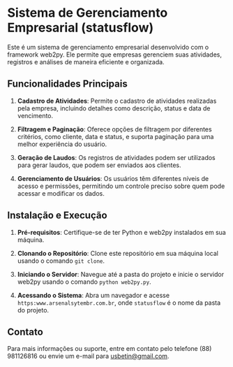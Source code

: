 # Sistema de Gerenciamento Empresarial (statusflow)

Este é um sistema de gerenciamento empresarial desenvolvido com o framework web2py. Ele permite que empresas gerenciem suas atividades, registros e análises de maneira eficiente e organizada.

## Funcionalidades Principais

1. **Cadastro de Atividades**: Permite o cadastro de atividades realizadas pela empresa, incluindo detalhes como descrição, status e data de vencimento.

2. **Filtragem e Paginação**: Oferece opções de filtragem por diferentes critérios, como cliente, data e status, e suporta paginação para uma melhor experiência do usuário.

3. **Geração de Laudos**: Os registros de atividades podem ser utilizados para gerar laudos, que podem ser enviados aos clientes.

4. **Gerenciamento de Usuários**: Os usuários têm diferentes níveis de acesso e permissões, permitindo um controle preciso sobre quem pode acessar e modificar os dados.

## Instalação e Execução

1. **Pré-requisitos**: Certifique-se de ter Python e web2py instalados em sua máquina.

2. **Clonando o Repositório**: Clone este repositório em sua máquina local usando o comando `git clone`.

3. **Iniciando o Servidor**: Navegue até a pasta do projeto e inicie o servidor web2py usando o comando `python web2py.py`.

4. **Acessando o Sistema**: Abra um navegador e acesse `https:www.arsenalsytembr.com.br`, onde `statusflow` é o nome da pasta do projeto.

## Contato

Para mais informações ou suporte, entre em contato pelo telefone (88) 981126816 ou envie um e-mail para [usbetin@gmail.com](mailto:usbetin@gmail.com).
